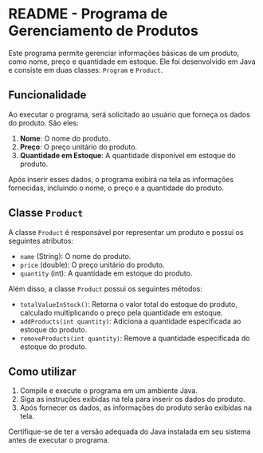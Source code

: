 # README - Programa de Gerenciamento de Produtos

Este programa permite gerenciar informações básicas de um produto, como nome, preço e quantidade em estoque. Ele foi desenvolvido em Java e consiste em duas classes: `Program` e `Product`.

## Funcionalidade

Ao executar o programa, será solicitado ao usuário que forneça os dados do produto. São eles:

1. **Nome**: O nome do produto.
2. **Preço**: O preço unitário do produto.
3. **Quantidade em Estoque**: A quantidade disponível em estoque do produto.

Após inserir esses dados, o programa exibirá na tela as informações fornecidas, incluindo o nome, o preço e a quantidade do produto.

## Classe `Product`

A classe `Product` é responsável por representar um produto e possui os seguintes atributos:

- `name` (String): O nome do produto.
- `price` (double): O preço unitário do produto.
- `quantity` (int): A quantidade em estoque do produto.

Além disso, a classe `Product` possui os seguintes métodos:

- `totalValueInStock()`: Retorna o valor total do estoque do produto, calculado multiplicando o preço pela quantidade em estoque.
- `addProducts(int quantity)`: Adiciona a quantidade especificada ao estoque do produto.
- `removeProducts(int quantity)`: Remove a quantidade especificada do estoque do produto.

## Como utilizar

1. Compile e execute o programa em um ambiente Java.
2. Siga as instruções exibidas na tela para inserir os dados do produto.
3. Após fornecer os dados, as informações do produto serão exibidas na tela.

Certifique-se de ter a versão adequada do Java instalada em seu sistema antes de executar o programa.